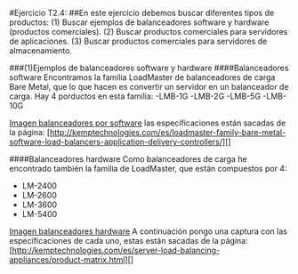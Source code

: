 #Ejercicio T2.4: 
##En este ejercicio debemos buscar diferentes tipos de productos: (1) Buscar ejemplos de balanceadores software y hardware (productos comerciales). (2) Buscar productos comerciales para servidores de aplicaciones. (3) Buscar productos comerciales para servidores de almacenamiento.

###(1)Ejemplos de balanceadores software y hardware
####Balanceadores software
Encontramos la familia LoadMaster de balanceadores de carga Bare Metal, que lo que hacen es convertir un servidor en un balanceador de carga. Hay 4 porductos en esta familia:
-LMB-1G
-LMB-2G
-LMB-5G
-LMB-10G

[Imagen balanceadores por software](https://github.com/ignaciorecuerda/Practicas/blob/master/ejercicios_de_clase/balanceadoresSoftware.png)
las especificaciones están sacadas de la página: [http://kemptechnologies.com/es/loadmaster-family-bare-metal-software-load-balancers-application-delivery-controllers/][]

####Balanceadores hardware
Como balanceadores de carga he encontrado también la familia de LoadMaster, que están compuestos por 4:
- LM-2400
- LM-2600
- LM-3600
- LM-5400

[Imagen balanceadores hardware](https://github.com/ignaciorecuerda/Practicas/blob/master/ejercicios_de_clase/balanceadoresHardware.png)
A continuación pongo una captura con las especificaciones de cada uno, estas están sacadas de la página: [http://kemptechnologies.com/es/server-load-balancing-appliances/product-matrix.html][]
